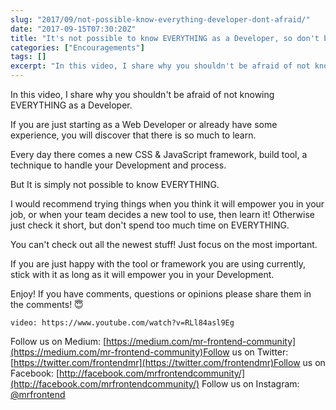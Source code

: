 ```yaml
---
slug: "2017/09/not-possible-know-everything-developer-dont-afraid/"
date: "2017-09-15T07:30:20Z"
title: "It's not possible to know EVERYTHING as a Developer, so don't be afraid of that!"
categories: ["Encouragements"]
tags: []
excerpt: "In this video, I share why you shouldn't be afraid of not knowing EVERYTHING as a Developer.If you ..."
---
```


In this video, I share why you shouldn't be afraid of not knowing EVERYTHING as a Developer.

If you are just starting as a Web Developer or already have some experience, you will discover that there is so much to learn.

Every day there comes a new CSS & JavaScript framework, build tool, a technique to handle your Development and process.

But It is simply not possible to know EVERYTHING.

I would recommend trying things when you think it will empower you in your job, or when your team decides a new tool to use, then learn it! Otherwise just check it short, but don't spend too much time on EVERYTHING.

You can't check out all the newest stuff! Just focus on the most important.

If you are just happy with the tool or framework you are using currently, stick with it as long as it will empower you in your Development.

Enjoy! If you have comments, questions or opinions please share them in the comments! 😇

`video: https://www.youtube.com/watch?v=RLl84asl9Eg`

Follow us on Medium: [https://medium.com/mr-frontend-community](https://medium.com/mr-frontend-community)Follow us on Twitter: [https://twitter.com/frontendmr](https://twitter.com/frontendmr)Follow us on Facebook: [http://facebook.com/mrfrontendcommunity/](http://facebook.com/mrfrontendcommunity/)
Follow us on Instagram: [@mrfrontend](http://instagram.com/mrfrontend)